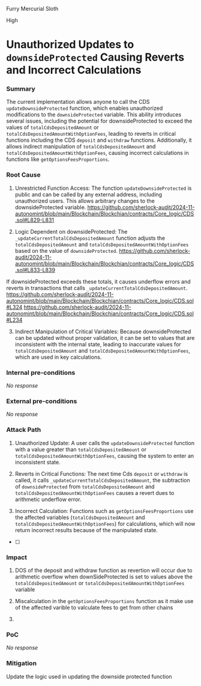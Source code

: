 Furry Mercurial Sloth

High

# Unauthorized Updates to `downsideProtected` Causing Reverts and Incorrect Calculations

### Summary

The current implementation allows anyone to call the CDS `updateDownsideProtected` function, which enables unauthorized modifications to the `downsideProtected` variable. This ability introduces several issues, including the potential for downsideProtected to exceed the values of `totalCdsDepositedAmount` or `totalCdsDepositedAmountWithOptionFees`, leading to reverts in critical functions including the CDS `deposit` and `withdraw` functions. Additionally, it allows indirect manipulation of `totalCdsDepositedAmount` and `totalCdsDepositedAmountWithOptionFees`, causing incorrect calculations in functions like `getOptionsFeesProportions`.

### Root Cause

1. Unrestricted Function Access: The function `updateDownsideProtected` is public and can be called by any external address, including unauthorized users. This allows arbitrary changes to the downsideProtected variable.
https://github.com/sherlock-audit/2024-11-autonomint/blob/main/Blockchain/Blockchian/contracts/Core_logic/CDS.sol#L829-L831

2. Logic Dependent on downsideProtected: The `_updateCurrentTotalCdsDepositedAmount` function adjusts the `totalCdsDepositedAmount` and `totalCdsDepositedAmountWithOptionFees` based on the value of `downsideProtected`. 
https://github.com/sherlock-audit/2024-11-autonomint/blob/main/Blockchain/Blockchian/contracts/Core_logic/CDS.sol#L833-L839

If downsideProtected exceeds these totals, it causes underflow errors and reverts in transactions that calls `_updateCurrentTotalCdsDepositedAmount`.
https://github.com/sherlock-audit/2024-11-autonomint/blob/main/Blockchain/Blockchian/contracts/Core_logic/CDS.sol#L324
https://github.com/sherlock-audit/2024-11-autonomint/blob/main/Blockchain/Blockchian/contracts/Core_logic/CDS.sol#L234

3. Indirect Manipulation of Critical Variables: Because downsideProtected can be updated without proper validation, it can be set to values that are inconsistent with the internal state, leading to inaccurate values for `totalCdsDepositedAmount` and `totalCdsDepositedAmountWithOptionFees`, which are used in key calculations.



### Internal pre-conditions

_No response_

### External pre-conditions

_No response_

### Attack Path

1. Unauthorized Update: A user calls the `updateDownsideProtected` function with a value greater than `totalCdsDepositedAmount` or `totalCdsDepositedAmountWithOptionFees`, causing the system to enter an inconsistent state.

2. Reverts in Critical Functions: The next time Cds `deposit` or `withdraw` is called, it calls `_updateCurrentTotalCdsDepositedAmount`, the subtraction of `downsideProtected` from `totalCdsDepositedAmount` and `totalCdsDepositedAmountWithOptionFees` causes a revert dues to arithmetic underflow error.

3. Incorrect Calculation: Functions such as `getOptionsFeesProportions` use the affected variables (`totalCdsDepositedAmount` and `totalCdsDepositedAmountWithOptionFees`) for calculations, which will now return incorrect results because of the manipulated state.

- [ ] 

### Impact

1. DOS of the deposit and withdraw function as revertion will occur due to arithmetic overflow when downSideProtected is set to values above the `totalCdsDepositedAmount` or `totalCdsDepositedAmountWithOptionFees` variable

2. Miscalculation in the `getOptionsFeesProportions` function as it make use of the affected varible to valculate fees to get from other chains

3. 

### PoC

_No response_

### Mitigation

Update the logic used in updating the downside protected function